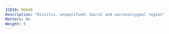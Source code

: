 ```yaml
---
ICD10: M4648
Description: "Discitis, unspecified: Sacral and sacrococcygeal region"
Matters: No
Weight: 0
---
```

